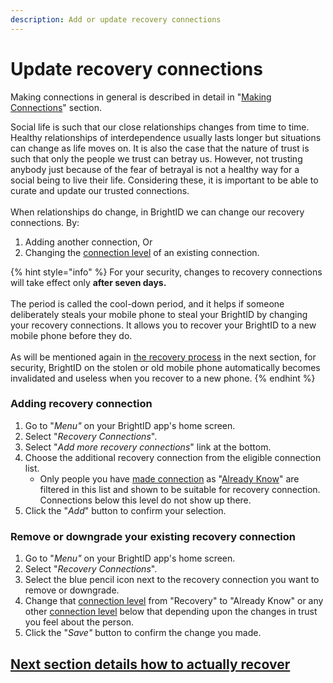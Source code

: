 ```yaml
---
description: Add or update recovery connections
---
```


# Update recovery connections

Making connections in general is described in detail in "[Making Connections](../../../../verifications/making-connections/)" section.

Social life is such that our close relationships changes from time to time. Healthy relationships of interdependence usually lasts longer but situations can change as life moves on. It is also the case that the nature of trust is such that only the people we trust can betray us. However, not trusting anybody just because of the fear of betrayal is not a healthy way for a social being to live their life. Considering these, it is important to be able to curate and update our trusted connections.\
\
When relationships do change, in BrightID we can change our recovery connections. By:

1. Adding another connection, Or
2. Changing the [connection level](../../../../verifications/making-connections/connection-levels.md) of an existing connection.

{% hint style="info" %}
For your security, changes to recovery connections will take effect only **after seven days.**\
\
The period is called the cool-down period, and it helps if someone deliberately steals your mobile phone to steal your BrightID by changing your recovery connections. It allows you to recover your BrightID to a new mobile phone before they do.\
\
As will be mentioned again in [the recovery process](../recover.md) in the next section, for security, BrightID on the stolen or old mobile phone automatically becomes invalidated and useless when you recover to a new phone.
{% endhint %}

### Adding recovery connection

1. Go to "_Menu"_ on your BrightID app's home screen.
2. Select "_Recovery Connections_".
3. Select "_Add more recovery connections_" link at the bottom.
4. Choose the additional recovery connection from the eligible connection list.
   * Only people you have [made connection](../../../../verifications/making-connections/) as "[Already Know](../../../../verifications/making-connections/connection-levels.md#already-know)" are filtered in this list and shown to be suitable for recovery connection. Connections below this level do not show up there.
5. Click the "_Add_" button to confirm your selection.

### Remove or downgrade your existing recovery connection

1. Go to "_Menu"_ on your BrightID app's home screen.
2. Select "_Recovery Connections_".
3. Select the blue pencil icon next to the recovery connection you want to remove or downgrade.
4. Change that [connection level](../../../../verifications/making-connections/connection-levels.md) from "Recovery" to "Already Know" or any other [connection level](../../../../verifications/making-connections/connection-levels.md) below that depending upon the changes in trust you feel about the person.
5. Click the "_Save"_ button to confirm the change you made.

## [Next section details how to actually recover](../recover.md)

